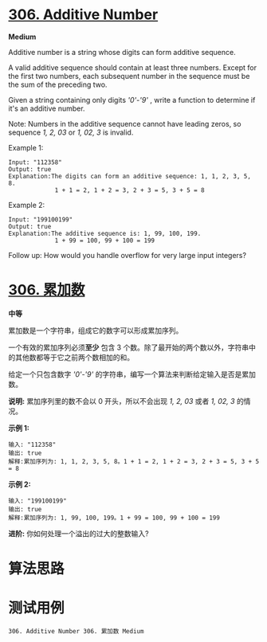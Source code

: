 # [306. Additive Number][enTitle]

**Medium**

Additive number is a string whose digits can form additive sequence.

A valid additive sequence should contain at least three numbers. Except for the first two numbers, each subsequent number in the sequence must be the sum of the preceding two.

Given a string containing only digits  *'0'-'9'* , write a function to determine if it's an additive number.

Note: Numbers in the additive sequence cannot have leading zeros, so sequence  *1, 2, 03*  or  *1, 02, 3*  is invalid.

Example 1:

```
Input: "112358"
Output: true 
Explanation:The digits can form an additive sequence: 1, 1, 2, 3, 5, 8. 
             1 + 1 = 2, 1 + 2 = 3, 2 + 3 = 5, 3 + 5 = 8

```

Example 2:

```
Input: "199100199"
Output: true 
Explanation:The additive sequence is: 1, 99, 100, 199. 
             1 + 99 = 100, 99 + 100 = 199
```

Follow up: How would you handle overflow for very large input integers?


# [306. 累加数][cnTitle]

**中等**

累加数是一个字符串，组成它的数字可以形成累加序列。

一个有效的累加序列必须**至少** 包含 3 个数。除了最开始的两个数以外，字符串中的其他数都等于它之前两个数相加的和。

给定一个只包含数字  *'0'-'9'*  的字符串，编写一个算法来判断给定输入是否是累加数。

**说明:** 累加序列里的数不会以 0 开头，所以不会出现  *1, 2, 03*  或者  *1, 02, 3*  的情况。

**示例 1:** 

```
输入: "112358"
输出: true 
解释:累加序列为: 1, 1, 2, 3, 5, 8。1 + 1 = 2, 1 + 2 = 3, 2 + 3 = 5, 3 + 5 = 8

```

**示例 2:** 

```
输入: "199100199"
输出: true 
解释:累加序列为: 1, 99, 100, 199。1 + 99 = 100, 99 + 100 = 199
```

**进阶:**  你如何处理一个溢出的过大的整数输入?




# 算法思路

# 测试用例
```
306. Additive Number 306. 累加数 Medium
```

[enTitle]: https://leetcode.com/problems/additive-number/
[cnTitle]: https://leetcode-cn.com/problems/additive-number/

